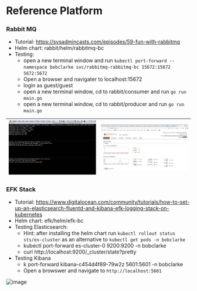 # Reference Platform
### Rabbit MQ 
* Tutorial: https://sysadmincasts.com/episodes/59-fun-with-rabbitmq
* Helm chart: rabbit/helm/rabbitmq-bc
* Testing:
  * open a new terminal window and run ```kubectl port-forward --namespace bobclarke svc/rabbitmq-rabbitmq-bc 15672:15672 5672:5672```
  * Open a browser and navigater to localhost:15672
  * login as guest/guest
  * open a new terminal window, cd to rabbit/consumer and run ```go run main.go```
  * open a new terminal window, cd to rabbit/producer and run ```go run main.go```
  
| ![image](rabbit/images/testing1.png)|![image](rabbit/images/console.png)|
|---|---|

### EFK Stack 
* Tutorial: https://www.digitalocean.com/community/tutorials/how-to-set-up-an-elasticsearch-fluentd-and-kibana-efk-logging-stack-on-kubernetes
* Helm chart: efk/helm/efk-bc
* Testing Elasticsearch:
  * Hint: after installing the helm chart run ```kubectl rollout status sts/es-cluster``` as an alternative to ```kubectl get pods -n bobclarke```
  * kubectl port-forward es-cluster-0 9200:9200 -n bobclarke
  * curl http://localhost:9200/_cluster/state?pretty
* Testing Kibana
  * k port-forward kibana-c454d4f89-79w2z 5601:5601 -n bobclarke
  * Open a browswer and navigate to ```http://localhost:5601```

![image](https://docs.google.com/drawings/d/e/2PACX-1vQek78qhp8iu5PakFdCOzUDOiYI2aQvjH9aIGX7C_PBJd6tK4-p4YSo5I3x0k1sLQVk11oa6xAO1KaR/pub?w=2108&h=1088)
